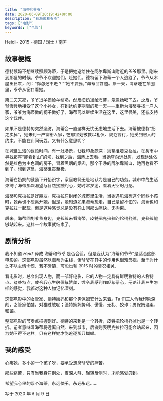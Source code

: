 ```yaml
---
title: "海蒂和爷爷"
date: 2020-06-09T20:19:42+08:00
description: "看海蒂和爷爷"
tags: ["电影"]
keywords: ["电影"]
---
```


Heidi - 2015 - 德国 / 瑞士 / 南非

## 故事梗概

德特姨妈不想继续照顾海蒂，于是把她送给住在阿尔卑斯山附近的爷爷那里。刚来到那里的时候，爷爷不欢迎她们，赶她们。德特留下海蒂一个人逃跑了，爷爷从木屋里出来，问：“你怎还不走？”“她不要我。”海蒂回答道。那一天，海蒂睡在羊圈里，爷爷从窗口看她。

第二天天亮，爷爷进羊圈给羊挤奶，然后把奶递给海蒂，示意她喝下去。之后，爷爷慢慢地接受了这个小孙女，在到达约定期限的那一天——重新为海蒂寻找一户人家，爷爷为海蒂做的椅子做好了。海蒂可以继续生活在这里，这里很美，还有皮特这个玩伴。

如果不是德特的突然造访，海蒂会一直这样无忧无虑地生活下去。海蒂被德特“拐走卖掉”，她来到一户富裕人家，在那里她被教以礼仪、规范言行，她受到极大的约束，不能在山间玩耍，又有什么意思呢？

在城里生活的这段时间，有一处场景，让我印象颇深：海蒂推着克拉拉，在集市中寻找那座“能看到山”的塔，找到之后，海蒂上去看。当她望向远处时，发现远处依然是红色为主色调的房子，冒着黑烟的烟囱，那个干净的阿尔卑斯山，她再也看不到了。想到这里，海蒂沮丧至极。

海蒂在奶奶的鼓励下开始识字，家庭教师无耻地认为是自己的功劳。城市中的生活束缚了海蒂那颗渴望与自然接触的心，她时常梦游，看着天空的月亮。

海蒂和克拉拉是好朋友。克拉拉在封闭的城市里生活，当她遇见海蒂这个同龄小孩时，她再也不想离开她。但是，她知道如果海蒂想走，自己是留不住的。海蒂也和克拉拉一起玩，但是这种感觉总是没有在山间那么痛快、无拘束。

后来，海蒂回到爷爷身边，克拉拉来看海蒂，皮特把克拉拉的轮椅扔掉，克拉拉能够站起来。这样一个故事就结束了。

## 剧情分析

我不知道 *Heidi* 译成 海蒂和爷爷 是否合适，但是我认为“海蒂和爷爷”是适合这部电影的。这部电影虽然以海蒂为主线，但爷爷在其中的作用也很难忽视，至于为什么不以友情命题，我不清楚，可能也和 2015 时的情况相关。

看电影时，总会出现人物，而一部好电影，它的人物一定具有鲜明独特的人格特点。这些特点，或令我心生敬佩与赞美，或令我感到作呕与恶心，无论让我产生怎样的感觉，我都对这种人物记忆深刻。

这部电影中的女管家、德特姨妈和那个男保姆安什么来着。Ta 们三人令我印象深刻，女管家怕猫，对猫过敏呢；德特姨妈势利、傲慢、无礼、狡诈；男保姆温柔、和蔼。

整部电影的节奏点把握刚好。德特的来到是一个转折，皮特把轮椅扔掉也是一个转折。前者意味着海蒂将远离自然、来到城市，后者则表明克拉拉可能会站起来，因为她不得不这样。只有这样她才能追逐那只蝴蝶。

## 我的感受

心疼她，多小的一个孩子呀，要承受想念爷爷的痛苦。

那些痛苦，只有当我身在别处，夜深人静、辗转反侧时，才能感受的到。

希望我心里的那个海蒂，永远快乐，永远永远……

写于 2020 年 6 月 9 日
